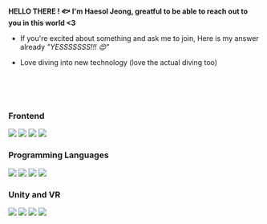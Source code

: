 
**HELLO THERE ! 🐟**
**I'm Haesol Jeong, greatful to be able to reach out to you in this world <3**

- If you're excited about something and ask me to join, Here is my answer already _"YESSSSSSS!!! 😍"_

- Love diving into new technology (love the actual diving too)
<br/>
<br/>
<br/>


### Frontend
<img src="https://img.shields.io/badge/flutter-%2302569B.svg?&style=for-the-badge&logo=flutter&logoColor=white" />  <img src="https://img.shields.io/badge/javascript-%23F7DF1E.svg?&style=for-the-badge&logo=javascript&logoColor=black" /> <img src="https://img.shields.io/badge/react-%2361DAFB.svg?&style=for-the-badge&logo=react&logoColor=black" /> <img src="https://img.shields.io/badge/css3-%231572B6.svg?&style=for-the-badge&logo=css3&logoColor=white" />

### Programming Languages
<img src="https://img.shields.io/badge/python-%233776AB.svg?&style=for-the-badge&logo=python&logoColor=white" /> <img src="https://img.shields.io/badge/java-%23ED8B00.svg?&style=for-the-badge&logo=java&logoColor=white" /> 
<img src="https://img.shields.io/badge/dart-%230175C2.svg?&style=for-the-badge&logo=dart&logoColor=white" />
<img src="https://img.shields.io/badge/c%2B%2B-%2300599C.svg?&style=for-the-badge&logo=c%2B%2B&logoColor=white" /> 


### Unity and VR
<img src="https://img.shields.io/badge/unity-%23000000.svg?&style=for-the-badge&logo=unity&logoColor=white" />  <img src="https://img.shields.io/badge/vive-%231A2B49.svg?&style=for-the-badge&logo=htc&logoColor=white" /> <img src="https://img.shields.io/badge/steamvr-%23000000.svg?&style=for-the-badge&logo=steam&logoColor=white" /> <img src="https://img.shields.io/badge/csharp-%23239120.svg?&style=for-the-badge&logo=csharp&logoColor=white" />



<!--
**DOL-DOM/DOL-DOM** is a ✨ _special_ ✨ repository because its `README.md` (this file) appears on your GitHub profile.

Here are some ideas to get you started:

- 🔭 I’m currently working on ...
- 🌱 I’m currently learning ...
- 👯 I’m looking to collaborate on ...
- 🤔 I’m looking for help with ...
- 💬 Ask me about ...
- 📫 How to reach me: ...
- 😄 Pronouns: ...
- ⚡ Fun fact: ...
-->
